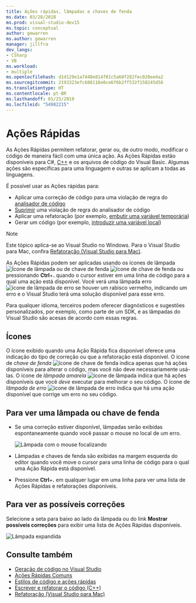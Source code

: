 ```yaml
---
title: Ações rápidas, lâmpadas e chaves de fenda
ms.date: 03/28/2018
ms.prod: visual-studio-dev15
ms.topic: conceptual
author: gewarren
ms.author: gewarren
manager: jillfra
dev_langs:
- CSharp
- VB
ms.workload:
- multiple
ms.openlocfilehash: d1d129e1a7448e814f01c5a60f282fec028ee4a2
ms.sourcegitcommit: 2193323efc608118e0ce6f6b2ff532f158245d56
ms.translationtype: HT
ms.contentlocale: pt-BR
ms.lasthandoff: 01/25/2019
ms.locfileid: "54982215"
---
```

# <a name="quick-actions"></a>Ações Rápidas

As Ações Rápidas permitem refatorar, gerar ou, de outro modo, modificar o código de maneira fácil com uma única ação. As Ações Rápidas estão disponíveis para C#, [C++](/cpp/ide/writing-and-refactoring-code-cpp) e os arquivos de código do Visual Basic. Algumas ações são específicas para uma linguagem e outras se aplicam a todas as linguagens.

É possível usar as Ações rápidas para:

- Aplicar uma correção de código para uma violação de regra do [analisador de código](../code-quality/roslyn-analyzers-overview.md)
- [Suprimir](../code-quality/use-roslyn-analyzers.md) uma violação de regra do analisador de código
- Aplicar uma refatoração (por exemplo, [embutir uma variável temporária](../ide/reference/inline-temporary-variable.md))
- Gerar um código (por exemplo, [introduzir uma variável local](../ide/reference/introduce-local-variable.md))

> [!NOTE]
> Este tópico aplica-se ao Visual Studio no Windows. Para o Visual Studio para Mac, confira [Refatoração (Visual Studio para Mac)](/visualstudio/mac/refactoring).

As Ações Rápidas podem ser aplicadas usando os ícones de lâmpada ![Ícone de lâmpada](media/light-bulb-icon.png) ou de chave de fenda ![ícone de chave de fenda](media/screwdriver-icon.png) ou pressionando **Ctrl**+**.** quando o cursor estiver em uma linha de código para a qual uma ação está disponível. Você verá uma lâmpada erro ![ícone de lâmpada de erro](media/error-light-bulb-icon.png) se houver um rabisco vermelho, indicando um erro e o Visual Studio terá uma solução disponível para esse erro.

Para qualquer idioma, terceiros podem oferecer diagnósticos e sugestões personalizados, por exemplo, como parte de um SDK, e as lâmpadas do Visual Studio são acesas de acordo com essas regras.

## <a name="icons"></a>Ícones

O ícone exibido quando uma Ação Rápida fica disponível oferece uma indicação do tipo de correção ou que a refatoração está disponível. O ícone de *chave de fenda* ![ícone de chave de fenda](media/screwdriver-icon.png) indica apenas que há ações disponíveis para alterar o código, mas você não deve necessariamente usá-las. O ícone de *lâmpada amarela* ![ícone de lâmpada](media/light-bulb-icon.png) indica que há ações disponíveis que você *deve* executar para melhorar o seu código. O ícone de *lâmpada de erro* ![ícone de lâmpada de erro](media/error-light-bulb-icon.png) indica que há uma ação disponível que corrige um erro no seu código.

## <a name="to-see-a-light-bulb-or-screwdriver"></a>Para ver uma lâmpada ou chave de fenda

- Se uma correção estiver disponível, lâmpadas serão exibidas espontaneamente quando você passar o mouse no local de um erro.

   ![Lâmpada com o mouse focalizando](../ide/media/vs2015_lightbulb_hover.png)

- Lâmpadas e chaves de fenda são exibidas na margem esquerda do editor quando você move o cursor para uma linha de código para o qual uma Ação Rápida está disponível.

- Pressione **Ctrl**+**.** em qualquer lugar em uma linha para ver uma lista de Ações Rápidas e refatorações disponíveis.

## <a name="to-see-potential-fixes"></a>Para ver as possíveis correções

Selecione a seta para baixo ao lado da lâmpada ou do link **Mostrar possíveis correções** para exibir uma lista de Ações Rápidas disponíveis.

![Lâmpada expandida](../ide/media/vs2015_lightbulb_hover_expanded.png)

## <a name="see-also"></a>Consulte também

- [Geração de código no Visual Studio](../ide/code-generation-in-visual-studio.md)
- [Ações Rápidas Comuns](../ide/common-quick-actions.md)
- [Estilos de código e ações rápidas](../ide/code-styles-and-quick-actions.md)
- [Escrever e refatorar o código (C++)](/cpp/ide/writing-and-refactoring-code-cpp)
- [Refatoração (Visual Studio para Mac)](/visualstudio/mac/refactoring)